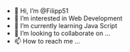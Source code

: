 - 👋 Hi, I’m @Filipp51
- 👀 I’m interested in Web Development
- 🌱 I’m currently learning Java Script
- 💞️ I’m looking to collaborate on ...
- 📫 How to reach me ...

<!---
Filipp51/Filipp51 is a ✨ special ✨ repository because its `README.md` (this file) appears on your GitHub profile.
You can click the Preview link to take a look at your changes.
--->
